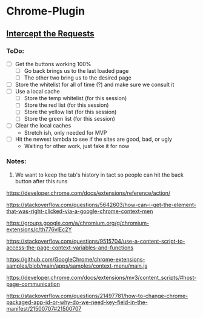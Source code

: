 # Chrome-Plugin

## [Intercept the Requests](https://gist.github.com/JAStanton/3490cf799a0d184cedd7)

### ToDo:
- [ ] Get the buttons working 100%
    - [ ] Go back brings us to the last loaded page
    - [ ] The other two bring us to the desired page
- [ ] Store the whitelist for all of time (?) and make sure we consult it 
- [ ] Use a local cache 
    - [ ] Store the temp whitelist (for this session)
    - [ ] Store the red list (for this session)
    - [ ] Store the yellow list (for this session)
    - [ ] Store the green list (for this session)
- [ ] Clear the local caches
    - Stretch ish, only needed for MVP
- [ ] Hit the newest lambda to see if the sites are good, bad, or ugly 
    - Waiting for other work, just fake it for now

### Notes:
1) We want to keep the tab's history in tact so people can hit the back button after this runs


https://developer.chrome.com/docs/extensions/reference/action/

https://stackoverflow.com/questions/5642603/how-can-i-get-the-element-that-was-right-clicked-via-a-google-chrome-context-men 

https://groups.google.com/a/chromium.org/g/chromium-extensions/c/th776vlEc2Y 

https://stackoverflow.com/questions/9515704/use-a-content-script-to-access-the-page-context-variables-and-functions

https://github.com/GoogleChrome/chrome-extensions-samples/blob/main/apps/samples/context-menu/main.js

https://developer.chrome.com/docs/extensions/mv3/content_scripts/#host-page-communication

https://stackoverflow.com/questions/21497781/how-to-change-chrome-packaged-app-id-or-why-do-we-need-key-field-in-the-manifest/21500707#21500707
